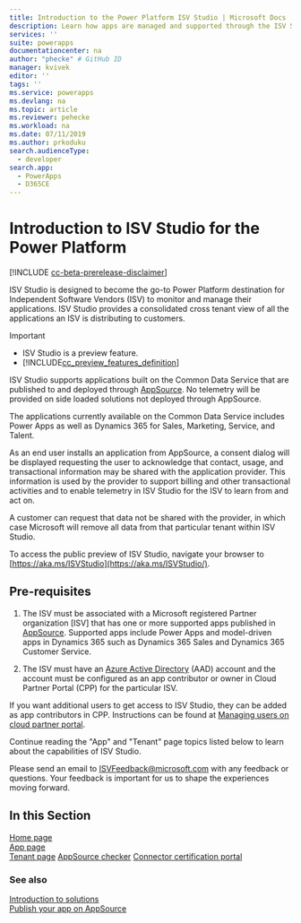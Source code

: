 ```yaml
---
title: Introduction to the Power Platform ISV Studio | Microsoft Docs
description: Learn how apps are managed and supported through the ISV Studio portal.
services: ''
suite: powerapps
documentationcenter: na
author: "phecke" # GitHub ID
manager: kvivek
editor: ''
tags: ''
ms.service: powerapps
ms.devlang: na
ms.topic: article
ms.reviewer: pehecke
ms.workload: na
ms.date: 07/11/2019
ms.author: prkoduku
search.audienceType: 
  - developer
search.app: 
  - PowerApps
  - D365CE
---
```


# Introduction to ISV Studio for the Power Platform

[!INCLUDE [cc-beta-prerelease-disclaimer](../../includes/cc-beta-prerelease-disclaimer.md)]

ISV Studio is designed to become the go-to Power Platform destination for Independent Software Vendors (ISV) to monitor and manage their applications. ISV Studio provides a consolidated cross tenant view of all the applications an ISV is distributing to customers.

> [!IMPORTANT]
>
> - ISV Studio is a preview feature.
> - [!INCLUDE[cc_preview_features_definition](../../includes/cc-preview-features-definition.md)]

ISV Studio supports applications built on the Common Data Service that are published to and deployed through [AppSource](https://appsource.microsoft.com/). No telemetry will be provided on side loaded solutions not deployed through AppSource.

The applications currently available on the Common Data Service includes Power Apps as well as Dynamics 365 for Sales, Marketing, Service, and Talent.

As an end user installs an application from AppSource, a consent dialog will be displayed requesting the user to acknowledge that contact, usage, and transactional information may be shared with the application provider. This information is used by the provider to support billing and other transactional activities and to enable telemetry in ISV Studio for the ISV to learn from and act on.

A customer can request that data not be shared with the provider, in which case Microsoft will remove all data from that particular tenant within ISV Studio.

To access the public preview of ISV Studio, navigate your browser to [https://aka.ms/ISVStudio](https://aka.ms/ISVStudio/).

## Pre-requisites

1. The ISV must be associated with a Microsoft registered Partner organization [ISV] that has one or more supported apps published in [AppSource](https://appsource.microsoft.com/). Supported apps include Power Apps and model-driven apps in Dynamics 365 such as Dynamics 365 Sales and Dynamics 365 Customer Service.

2. The ISV must have an [Azure Active Directory](https://azure.microsoft.com/services/active-directory/) (AAD) account and the account must be configured as an app contributor or owner in Cloud Partner Portal (CPP) for the particular ISV.

If you want additional users to get access to ISV Studio, they can be added as app contributors in CPP.  Instructions can be found at
[Managing users on cloud partner portal](https://docs.microsoft.com/azure/marketplace/cloud-partner-portal-orig/cloud-partner-portal-manage-users).

Continue reading the "App" and "Tenant" page topics listed below to learn about the capabilities of ISV Studio.

Please send an email to [ISVFeedback@microsoft.com](mailto:ISVFeedback@microsoft.com) with any feedback or questions. Your feedback is important for us to shape the experiences moving forward.

## In this Section

[Home page](isv-app-management-homepage.md)  
[App page](isv-app-management-apppage.md)  
[Tenant page](isv-app-management-tenantpage.md)
[AppSource checker](isv-app-management-appsource-checker.md)
[Connector certification portal](https://docs.microsoft.com/connectors/custom-connectors/submit-certification)

### See also

[Introduction to solutions](introduction-solutions.md)  
[Publish your app on AppSource](publish-app-appsource.md)

